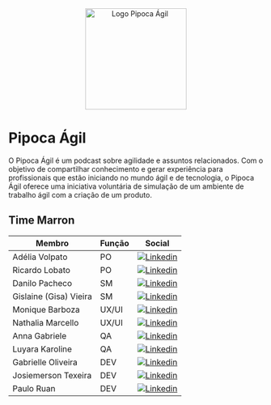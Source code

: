 <div align="center">
  <img src="https://media.licdn.com/dms/image/C4D0BAQG9xHNBZdXEsA/company-logo_200_200/0/1645538771780?e=2147483647&v=beta&t=eJ4ijREbFJ5UE95Hdp5xKiOpszMCJ8cXpFwSOvgHdmk" alt="Logo Pipoca Ágil" width="200" height="200">
</div>

# Pipoca Ágil

O Pipoca Ágil é um podcast sobre agilidade e assuntos relacionados. Com o objetivo de compartilhar conhecimento e gerar experiência para profissionais que estão iniciando no mundo ágil e de tecnologia, o Pipoca Ágil oferece uma iniciativa voluntária de simulação de um ambiente de trabalho ágil com a criação de um produto.

## Time Marron

| Membro                 | Função | Social                                                                                                                                                                                |
| ---------------------- | ------ | ------------------------------------------------------------------------------------------------------------------------------------------------------------------------------------- |
| Adélia Volpato         | PO     | [![Linkedin](https://img.shields.io/badge/Linkedin-0A66C2.svg?style=for-the-badge&logo=linkedin&logoColor=white)](https://www.linkedin.com/in/adeliavolpato)                          |
| Ricardo Lobato         | PO     | [![Linkedin](https://img.shields.io/badge/Linkedin-0A66C2.svg?style=for-the-badge&logo=linkedin&logoColor=white)](https://www.linkedin.com/in/ricardolobato18)                        |
| Danilo Pacheco         | SM     | [![Linkedin](https://img.shields.io/badge/Linkedin-0A66C2.svg?style=for-the-badge&logo=linkedin&logoColor=white)](https://www.linkedin.com/in/danilo-pacheco-de-oliveira)             |
| Gislaine (Gisa) Vieira | SM     | [![Linkedin](https://img.shields.io/badge/Linkedin-0A66C2.svg?style=for-the-badge&logo=linkedin&logoColor=white)](https://www.linkedin.com/in/gislaine-cardoso-vieira)                |
| Monique Barboza        | UX/UI  | [![Linkedin](https://img.shields.io/badge/Linkedin-0A66C2.svg?style=for-the-badge&logo=linkedin&logoColor=white)](https://www.linkedin.com/in/moniquebarboza)                         |
| Nathalia Marcello      | UX/UI  | [![Linkedin](https://img.shields.io/badge/Linkedin-0A66C2.svg?style=for-the-badge&logo=linkedin&logoColor=white)](https://www.linkedin.com/in/nathaliamarcello)                       |
| Anna Gabriele          | QA     | [![Linkedin](https://img.shields.io/badge/Linkedin-0A66C2.svg?style=for-the-badge&logo=linkedin&logoColor=white)](https://www.linkedin.com/in/annagabrieleribeirolopes)               |
| Luyara Karoline        | QA     | [![Linkedin](https://img.shields.io/badge/Linkedin-0A66C2.svg?style=for-the-badge&logo=linkedin&logoColor=white)](https://www.linkedin.com/in/luyara-karoline-marinho-paiva-43472849) |
| Gabrielle Oliveira     | DEV    | [![Linkedin](https://img.shields.io/badge/Linkedin-0A66C2.svg?style=for-the-badge&logo=linkedin&logoColor=white)](https://www.linkedin.com/in/gabrielle-oliveira-08855919a/)          |
| Josiemerson Texeira    | DEV    | [![Linkedin](https://img.shields.io/badge/Linkedin-0A66C2.svg?style=for-the-badge&logo=linkedin&logoColor=white)](https://www.linkedin.com/in/josiemerson-teixeira-bb6422255/)        |
| Paulo Ruan             | DEV    | [![Linkedin](https://img.shields.io/badge/Linkedin-0A66C2.svg?style=for-the-badge&logo=linkedin&logoColor=white)](https://www.linkedin.com/in/pauloruan)                              |
